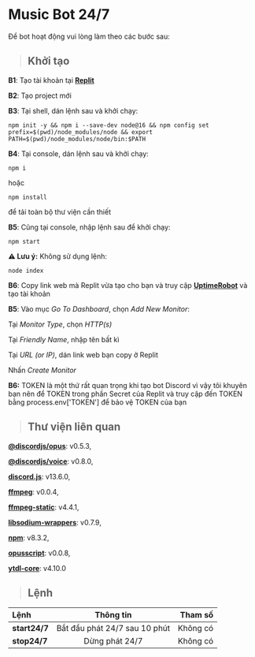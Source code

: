 # **Music Bot 24/7**
Để bot hoạt động vui lòng làm theo các bước sau:

>## **Khởi tạo**
**B1**: Tạo tài khoản tại **[Replit](replit.com)**

**B2**: Tạo project mới

**B3**: Tại shell, dán lệnh sau và khởi chạy:

```
npm init -y && npm i --save-dev node@16 && npm config set prefix=$(pwd)/node_modules/node && export PATH=$(pwd)/node_modules/node/bin:$PATH
```
**B4**: Tại console, dán lệnh sau và khởi chạy:

```
npm i
```
hoặc 
```
npm install
```
để tải toàn bộ thư viện cần thiết

**B5**: Cũng tại console, nhập lệnh sau để khởi chạy:
```
npm start
```
**⚠ Lưu ý:** Không sử dụng lệnh:
```
node index
```
**B6**: Copy link web mà Replit vừa tạo cho bạn và truy cập **[UptimeRobot](https://uptimerobot.com)** và tạo tài khoản

**B5**: Vào mục *Go To Dashboard*, chọn *Add New Monitor*:

Tại *Monitor Type*, chọn *HTTP(s)*

Tại *Friendly Name*, nhập tên bất kì

Tại *URL (or IP)*, dán link web bạn copy ở Replit

Nhấn *Create Monitor*

**B6:** TOKEN là một thứ rất quan trọng khi tạo bot Discord vì vậy tôi khuyên bạn nên để TOKEN trong phần Secret của Replit và truy cập đến TOKEN bằng process.env['TOKEN'] để bảo vệ TOKEN của bạn

>## **Thư viện liên quan**
**[@discordjs/opus](https://github.com/discordjs/opus)**: v0.5.3,

**[@discordjs/voice](https://discordjs.github.io/voice/)**: v0.8.0,

**[discord.js](https://discord.js.org/#/)**: v13.6.0,

**[ffmpeg](https://www.npmjs.com/package/ffmpeg)**: v0.0.4,

**[ffmpeg-static](https://www.npmjs.com/package/ffmpeg-static)**: v4.4.1,

**[libsodium-wrappers](https://www.npmjs.com/package/libsodium-wrappers)**: v0.7.9,

**[npm](https://www.npmjs.com/package/npm)**: v8.3.2,

**[opusscript](https://github.com/abalabahaha/opusscript)**: v0.0.8,

**[ytdl-core](https://github.com/fent/node-ytdl-core)**: v4.10.0

>## **Lệnh**
|      Lệnh       |                Thông tin                     |    Tham số    |
|:----------------|:--------------------------------------------:|--------------:|
|  **start24/7**  |        Bắt đầu phát 24/7 sau 10 phút         |   Không có    |
|  **stop24/7**   |        Dừng phát 24/7                        |   Không có    |
ㅤ


